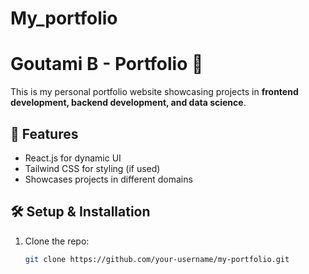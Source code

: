 # My_portfolio
# Goutami B - Portfolio 🌟

This is my personal portfolio website showcasing projects in **frontend development, backend development, and data science**.

## 🚀 Features
- React.js for dynamic UI
- Tailwind CSS for styling (if used)
- Showcases projects in different domains

## 🛠 Setup & Installation
1. Clone the repo:
   ```sh
   git clone https://github.com/your-username/my-portfolio.git
